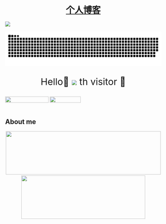 <!-- 打字机  -->
<div align="center">
  <h1>
    <a href="https://www.lidengxiang.top/">
      个人博客
    </a>
  </h1>
</div>

<!-- 头图 -->
![](image/image.png)
<div align="center">
  <img src="https://raw.githubusercontent.com/vanslee/vanslee/output/github-contribution-grid-snake.svg" />
</div>
<!-- 欢迎语句 -->
<p align="center" style="font-size:30px;">Hello👋 <img src="https://profile-counter.glitch.me/vanslee/count.svg" /> th visitor 🥰
</p>
<div align="left">
  <img height="20px" width="140px" src="http://img.shields.io/badge/Code%20Time-71%20hrs%2024%20mins-blue" />
  <img height="20px" width="100px" src="http://img.shields.io/badge/Profile%20Views-93-blue"/>
</div>

<br/>

<!-- 关于我 -->
## About me
<p align="center">
</p>
<p align="center">

</p>





<div align="center">
  <img height="140px"
  width="500px" src="https://github-readme-stats.vercel.app/api?username=vanslee&hide_title=false&hide_border=true&show_icons=true&include_all_commits=true&line_height=21&bg_color=0,EC6C6C,FFD479,FFFC79,73FA79&theme=graywhite&locale=cn" />
  <img height="140px" width="400px"src="https://github-readme-stats.vercel.app/api/top-langs/?username=vanslee&layout=donut&theme=graywhite&bg_color=0,fDFF62,A7FA73,80d7FF&locale=cn"/>
</div>

